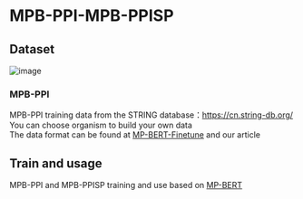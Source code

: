# MPB-PPI-MPB-PPISP

## Dataset
![image](https://github.com/BRITian/MPB-PPI-MPB-PPISP/assets/6353453/ae05f7d7-af78-471e-9c84-d8b0f350d271)

### MPB-PPI
MPB-PPI training data from the STRING database：https://cn.string-db.org/<br>
You can choose organism to build your own data<br>
The data format can be found at [MP-BERT-Finetune](https://github.com/BRITian/MP-BERT/tree/main/Finetune_code) and our article

## Train and usage
MPB-PPI and MPB-PPISP training and use based on [MP-BERT](https://github.com/BRITian/MP-BERT/)
